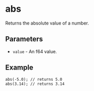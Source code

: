 # abs
Returns the absolute value of a number.

## Parameters
 - `value` - An f64 value.

## Example
```rhai
abs(-5.0); // returns 5.0
abs(3.14); // returns 3.14
```